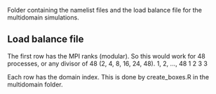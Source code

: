 Folder containing the namelist files and the load balance file for the multidomain simulations.

## Load balance file

The first row has the MPI ranks (modular). So this would work for 48 processes, or any divisor of 48 (2, 4, 8, 16, 24, 48).
1, 2, ..., 48
1
2
3
3

Each row has the domain index. This is done by create_boxes.R in the multidomain folder.
